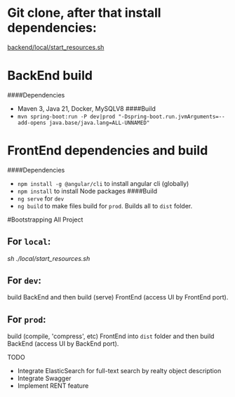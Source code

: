 # Git clone, after that install dependencies:
[backend/local/start_resources.sh](backend/local/start_resources.sh)

# BackEnd build
####Dependencies
* Maven 3, Java 21, Docker, MySQLV8
####Build
* `mvn spring-boot:run -P dev|prod "-Dspring-boot.run.jvmArguments=--add-opens java.base/java.lang=ALL-UNNAMED"`

# FrontEnd dependencies and build
####Dependencies
* `npm install -g @angular/cli` to install angular cli (globally)
* `npm install` to install Node packages
####Build
* `ng serve` for `dev`
* `ng build` to make files build for `prod`. Builds all to `dist` folder.

#Bootstrapping All Project
## For `local`:
_sh ./local/start_resources.sh_
## For `dev`:
build BackEnd and then build (serve) FrontEnd (access UI by FrontEnd port).
## For `prod`:
build (compile, 'compress', etc) FrontEnd into `dist` folder and then build BackEnd (access UI by BackEnd port).


TODO
- Integrate ElasticSearch for full-text search by realty object description
- Integrate Swagger
- Implement RENT feature

